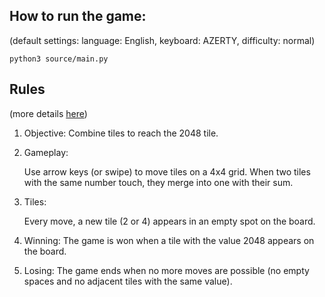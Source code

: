 ## How to run the game:
(default settings: language: English, keyboard: AZERTY, difficulty: normal)

    python3 source/main.py


## Rules
(more details [here](https://en.wikipedia.org/wiki/2048_(video_game)))
1. Objective: Combine tiles to reach the 2048 tile.

2. Gameplay:

    Use arrow keys (or swipe) to move tiles on a 4x4 grid.
    When two tiles with the same number touch, they merge into one with their sum.

3. Tiles:

    Every move, a new tile (2 or 4) appears in an empty spot on the board.

4. Winning: The game is won when a tile with the value 2048 appears on the board.

5. Losing: The game ends when no more moves are possible (no empty spaces and no adjacent tiles with the same value).
